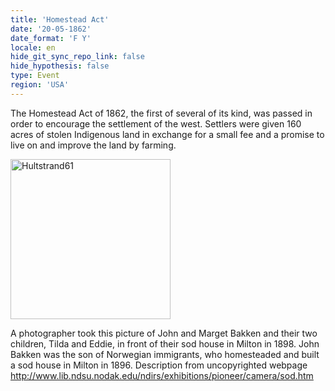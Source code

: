 ```yaml
---
title: 'Homestead Act'
date: '20-05-1862'
date_format: 'F Y'
locale: en
hide_git_sync_repo_link: false
hide_hypothesis: false
type: Event
region: 'USA'
---
```


The Homestead Act of 1862, the first of several of its kind, was passed in order to encourage the settlement of the west. Settlers were given 160 acres of stolen Indigenous land in exchange for a small fee and a promise to live on and improve the land by farming.

<a title="See page for author [Public domain], via Wikimedia Commons" href="https://commons.wikimedia.org/wiki/File:Hultstrand61.jpg"><img width="256" alt="Hultstrand61" src="https://upload.wikimedia.org/wikipedia/commons/0/0a/Hultstrand61.jpg"></a>

A photographer took this picture of John and Marget Bakken and their two children, Tilda and Eddie, in front of their sod house in Milton in 1898. John Bakken was the son of Norwegian immigrants, who homesteaded and built a sod house in Milton in 1896. Description from uncopyrighted webpage <http://www.lib.ndsu.nodak.edu/ndirs/exhibitions/pioneer/camera/sod.htm>
